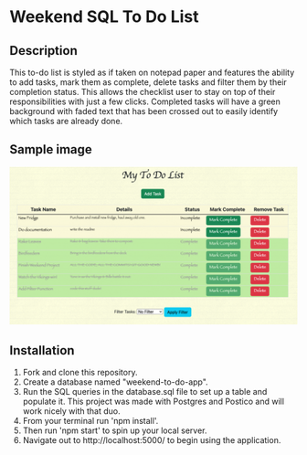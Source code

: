 # Weekend SQL To Do List

## Description

This to-do list is styled as if taken on notepad paper and features the ability to add tasks, mark them as complete, delete tasks and filter them by their completion status. This allows the checklist user to stay on top of their responsibilities with just a few clicks. 
Completed tasks will have a green background with faded text that has been crossed out to easily identify which tasks are already done.


## Sample image

![My Image](ToDoSample.png)


## Installation

1. Fork and clone this repository.
2. Create a database named "weekend-to-do-app".
3. Run the SQL queries in the database.sql file to set up a table and populate it. This project was made with Postgres and Postico and will work nicely with that duo.
4. From your terminal run 'npm install'.
5. Then run 'npm start' to spin up your local server.
6. Navigate out to http://localhost:5000/ to begin using the application.